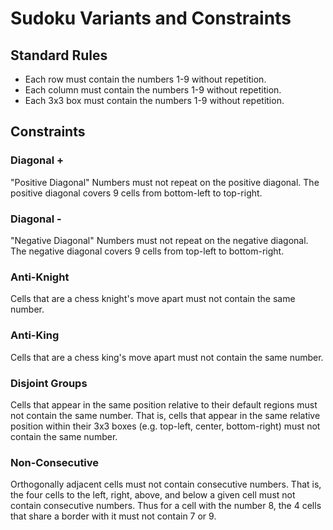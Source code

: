 # Sudoku Variants and Constraints

## Standard Rules

- Each row must contain the numbers 1-9 without repetition.
- Each column must contain the numbers 1-9 without repetition.
- Each 3x3 box must contain the numbers 1-9 without repetition.

## Constraints

### Diagonal +

"Positive Diagonal"
Numbers must not repeat on the positive diagonal.
The positive diagonal covers 9 cells from bottom-left to top-right.

### Diagonal -

"Negative Diagonal"
Numbers must not repeat on the negative diagonal.
The negative diagonal covers 9 cells from top-left to bottom-right.

### Anti-Knight

Cells that are a chess knight's move apart must not contain the same number.

### Anti-King

Cells that are a chess king's move apart must not contain the same number.

### Disjoint Groups

Cells that appear in the same position relative to their default regions must not contain the same number.
That is, cells that appear in the same relative position within their 3x3 boxes (e.g. top-left, center, bottom-right) must not contain the same number.

### Non-Consecutive

Orthogonally adjacent cells must not contain consecutive numbers.
That is, the four cells to the left, right, above, and below a given cell must not contain consecutive numbers.
Thus for a cell with the number 8, the 4 cells that share a border with it must not contain 7 or 9.

